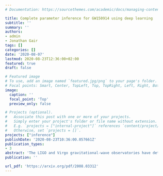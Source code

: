 ```yaml
---
# Documentation: https://sourcethemes.com/academic/docs/managing-content/

title: Complete parameter inference for GW150914 using deep learning
subtitle: ''
summary: ''
authors:
- admin
- Jonathan Gair
tags: []
categories: []
date: '2020-08-07'
lastmod: 2020-08-23T12:36:00+02:00
featured: true
draft: false

# Featured image
# To use, add an image named `featured.jpg/png` to your page's folder.
# Focal points: Smart, Center, TopLeft, Top, TopRight, Left, Right, BottomLeft, Bottom, BottomRight.
image:
  caption: ''
  focal_point: 'Top'
  preview_only: false

# Projects (optional).
#   Associate this post with one or more of your projects.
#   Simply enter your project's folder or file name without extension.
#   E.g. `projects = ["internal-project"]` references `content/project/deep-learning/index.md`.
#   Otherwise, set `projects = []`.
projects: ["inference"]
publishDate: '2020-08-23T10:36:00.057661Z'
publication_types:
- 3
abstract: 'The LIGO and Virgo gravitational-wave observatories have detected many exciting events over the past five years. As the rate of detections grows with detector sensitivity, this poses a growing computational challenge for data analysis. With this in mind, in this work we apply deep learning techniques to perform fast likelihood-free Bayesian inference for gravitational waves. We train a neural-network conditional density estimator to model posterior probability distributions over the full 15-dimensional space of binary black hole system parameters, given detector strain data from multiple detectors. We use the method of normalizing flows---specifically, a *neural spline* normalizing flow---which allows for rapid sampling and density estimation. Training the network is likelihood-free, requiring samples from the data generative process, but no likelihood evaluations. Through training, the network learns a *global* set of posteriors: it can generate thousands of independent posterior samples per second for any strain data consistent with the prior and detector noise characteristics used for training. By training with the detector noise power spectral density estimated at the time of GW150914, and conditioning on the event strain data, we use the neural network to generate accurate posterior samples consistent with analyses using conventional sampling techniques.'
publication: ''

url_pdf: 'https://arxiv.org/pdf/2008.03312'
---
```

